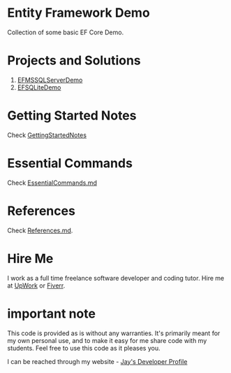 # Entity Framework Demo

Collection of some basic EF Core Demo.

# Projects and Solutions

1. [EFMSSQLServerDemo](EFMSSQLServerDemo)
1. [EFSQLiteDemo](EFSQLiteDemo)

# Getting Started Notes

Check [GettingStartedNotes](GettingStartedNotes.md)

# Essential Commands

Check [EssentialCommands.md](EssentialCommands.md)

# References

Check [References.md](References.md).

# Hire Me

I work as a full time freelance software developer and coding tutor. Hire me at [UpWork](https://www.upwork.com/fl/vijayasimhabr) or [Fiverr](https://www.fiverr.com/jay_codeguy). 

# important note 

This code is provided as is without any warranties. It's primarily meant for my own personal use, and to make it easy for me share code with my students. Feel free to use this code as it pleases you.

I can be reached through my website - [Jay's Developer Profile](https://jay-study-nildana.github.io/developerprofile)